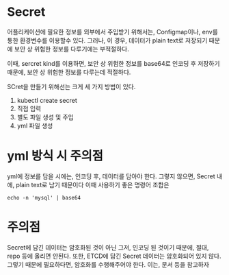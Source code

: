 # Secret

어플리케이션에 필요한 정보를 외부에서 주입받기 위해서는, Configmap이나, env를 통한 환경변수를 이용할수 있다.
그러나, 이 경우, 데이터가 plain text로 저장되기 때문에 보안 상 위험한 정보를 다루기에는 부적절하다.

이때, sercret kind를 이용하면, 보안 상 위험한 정보를 base64로 인코딩 후 저장하기 때문에, 보안 상 위험한 정보를 다루는데 적절하다.

SCret을 만들기 위해선는 크게 세 가지 방법이 있다.

1. kubectl create secret
  1. 직접 입력
  2. 별도 파일 생성 및 주입
2. yml 파일 생성 

# yml 방식 시 주의점

yml에 정보를 담을 시에는, 인코딩 후, 데이터를 담아야 한다. 그렇지 않으면, Secret 내에, plain text로 남기 때문이다
이때 사용하기 좋은 명령어 조합은 

```
echo -n 'mysql' | base64
```

# 주의점

Secret에 담긴 데이터는 암호화된 것이 아닌 그저, 인코딩 된 것이기 때문에, 절대, repo 등에 올리면 안된다. 또한, ETCD에 담긴 Secret 데이터는 암호화되어 있지 않다. 그렇기 때문에 필요하다면, 암호화를 수행해주어야 한다. 이는, 문서 등을 참고하자
